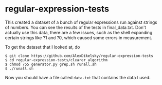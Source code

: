 # regular-expression-tests

This created a dataset of a bunch of regular expressions run against strings of numbers.
You can see the results of the tests in final_data.txt.
Don't actually use this data, there are a few issues, such as the shell expanding
certain strings like ?1 and ?0, which caused some errors in measurement.

To get the dataset that I looked at, do 

```
$ git clone https://github.com/AlexDikelsky/regular-expression-tests
$ cd regular-expression-tests/clearer_algorithm
$ chmod 755 generator.py grep.sh runall.sh
$ ./runall.sh
```

Now you should have a file called `data.txt` that contains the data I used.
